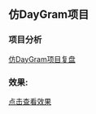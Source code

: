 ## 仿DayGram项目
### 项目分析
[仿DayGram项目复盘](https://blog.csdn.net/qq_38338069/article/details/84836353)
### 效果:
[点击查看效果](http://forest-monitoring.com/photo/DayGram.gif)
